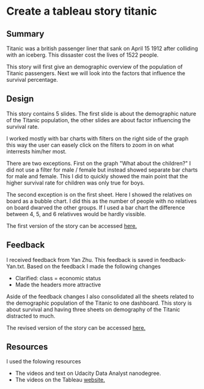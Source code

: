 # Create a tableau story titanic
## Summary
Titanic was a british passenger liner that sank on April 15 1912 after colliding with an iceberg. This dissaster cost the lives of 1522 people.

This story will first give an demographic overview of the population of Titanic passengers. Next we will look into the factors that influence the survival percentage.

## Design
This story contains 5 slides. The first slide is about the demographic nature of the Titanic population, the other slides are about factor influencing the survival rate.

I worked mostly with bar charts with filters on the right side of the graph this way the user can easely click on the filters to zoom in on what interrests him/her most.

There are two exceptions.
First on the graph "What about the children?" I did not use a filter for male / female but instead showed separate bar charts for male and female. This I did to quickly showed the main point that the higher survival rate for children was only true for boys.

The second exception is on the first sheet. Here I showed the relatives on board as a bubble chart. I did this as the number of people with no relatives on board dwarved the other groups. If I used a bar chart the difference between 4, 5, and 6 relativves would be hardly vissible.

The first version of the story can be accessed [here.](https://public.tableau.com/profile/charles.brands#!/vizhome/CreateATableauStoryTitanic/Story)

## Feedback
I received feedback from Yan Zhu. This feedback is saved in feedback-Yan.txt.
Based on the feedback I made the following changes
* Clarified: class = economic status
* Made the headers more attractive

Aside of the feedback changes I also consolidated all the sheets related to the demographic population of the Titanic to one dashboard. This story is about survival and having three sheets on demography of the Titanic distracted to much.

The revised version of the story can be accessed [here.](https://public.tableau.com/profile/charles.brands#!/vizhome/CreateATableauStoryTitanic2/Story)

## Resources
I used the folowing resources
* The videos and text on Udacity Data Analyst nanodegree.
* The videos on the Tableau [website.](https://public.tableau.com/en-us/s/resources)